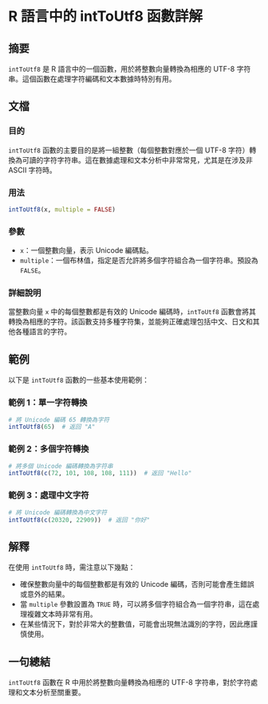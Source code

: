 <!--
Meta Description: # R 語言中的 intToUtf8 函數詳解 ## 摘要 `intToUtf8` 是 R 語言中的一個函數，用於將整數向量轉換為相應的 UTF-8 字符串。這個函數在處理字符編碼和文本數據時特別有用。 ## 文檔 ### 目的 `intToUtf8` 函數的主要目的是將一組整數（每個整數對應於一個...
Meta Keywords: inttoutf8, unicode, utf, multiple, 字符串
-->

# R 語言中的 intToUtf8 函數詳解

## 摘要
`intToUtf8` 是 R 語言中的一個函數，用於將整數向量轉換為相應的 UTF-8 字符串。這個函數在處理字符編碼和文本數據時特別有用。

## 文檔
### 目的
`intToUtf8` 函數的主要目的是將一組整數（每個整數對應於一個 UTF-8 字符）轉換為可讀的字符字符串。這在數據處理和文本分析中非常常見，尤其是在涉及非 ASCII 字符時。

### 用法
```R
intToUtf8(x, multiple = FALSE)
```

### 參數
- `x`：一個整數向量，表示 Unicode 編碼點。
- `multiple`：一個布林值，指定是否允許將多個字符組合為一個字符串。預設為 `FALSE`。

### 詳細說明
當整數向量 `x` 中的每個整數都是有效的 Unicode 編碼時，`intToUtf8` 函數會將其轉換為相應的字符。該函數支持多種字符集，並能夠正確處理包括中文、日文和其他各種語言的字符。

## 範例
以下是 `intToUtf8` 函數的一些基本使用範例：

### 範例 1：單一字符轉換
```R
# 將 Unicode 編碼 65 轉換為字符
intToUtf8(65)  # 返回 "A"
```

### 範例 2：多個字符轉換
```R
# 將多個 Unicode 編碼轉換為字符串
intToUtf8(c(72, 101, 108, 108, 111))  # 返回 "Hello"
```

### 範例 3：處理中文字符
```R
# 將 Unicode 編碼轉換為中文字符
intToUtf8(c(20320, 22909))  # 返回 "你好"
```

## 解釋
在使用 `intToUtf8` 時，需注意以下幾點：
- 確保整數向量中的每個整數都是有效的 Unicode 編碼，否則可能會產生錯誤或意外的結果。
- 當 `multiple` 參數設置為 `TRUE` 時，可以將多個字符組合為一個字符串，這在處理複雜文本時非常有用。
- 在某些情況下，對於非常大的整數值，可能會出現無法識別的字符，因此應謹慎使用。

## 一句總結
`intToUtf8` 函數在 R 中用於將整數向量轉換為相應的 UTF-8 字符串，對於字符處理和文本分析至關重要。